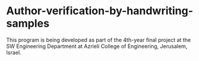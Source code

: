 # Author-verification-by-handwriting-samples

This program is being developed as part of the 4th-year final project at the SW Engineering Department at Azrieli College of Engineering, Jerusalem, Israel.


